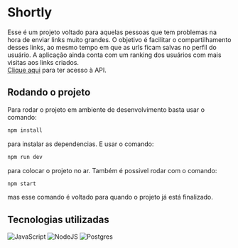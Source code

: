 # Shortly
Esse é um projeto voltado para aquelas pessoas que tem problemas na hora de enviar links muito grandes. O objetivo é facilitar o compartilhamento desses links, ao mesmo tempo em que as urls ficam salvas no perfil do usuário. A aplicação ainda conta com um ranking dos usuários com mais visitas aos links criados.<br/>
[Clique aqui](https://projeto17-shortly-b96c.onrender.com) para ter acesso à API.

## Rodando o projeto
Para rodar o projeto em ambiente de desenvolvimento basta usar o comando:
```bash
npm install
```
para instalar as dependencias. E usar o comando:
```bash
npm run dev
```
para colocar o projeto no ar.
Também é possivel rodar com o comando:
```bash
npm start
```
mas esse comando é voltado para quando o projeto já está finalizado.
## Tecnologias utilizadas
![JavaScript](https://img.shields.io/badge/javascript-%23323330.svg?style=flat&logo=javascript&logoColor=%23F7DF1E)
![NodeJS](https://img.shields.io/badge/node.js-6DA55F?style=flat&logo=node.js&logoColor=white)
![Postgres](https://img.shields.io/badge/postgres-%23316192.svg?style=flat&logo=postgresql&logoColor=white)
